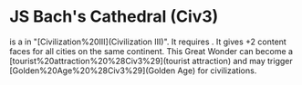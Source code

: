 # JS Bach's Cathedral (Civ3)

 is a in "[Civilization%20III](Civilization III)". It requires . It gives +2 content faces for all cities on the same continent. This Great Wonder can become a [tourist%20attraction%20%28Civ3%29](tourist attraction) and may trigger [Golden%20Age%20%28Civ3%29](Golden Age) for civilizations.